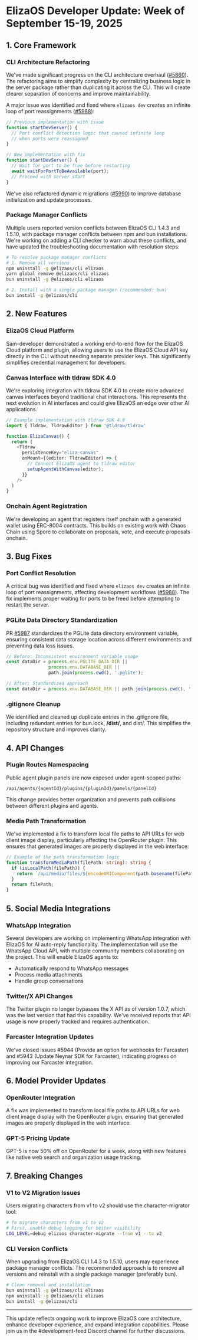 # ElizaOS Developer Update: Week of September 15-19, 2025

## 1. Core Framework

### CLI Architecture Refactoring
We've made significant progress on the CLI architecture overhaul ([#5860](https://github.com/elizaOS/eliza/issues/5860)). The refactoring aims to simplify complexity by centralizing business logic in the server package rather than duplicating it across the CLI. This will create clearer separation of concerns and improve maintainability.

A major issue was identified and fixed where `elizaos dev` creates an infinite loop of port reassignments ([#5988](https://github.com/elizaOS/eliza/pull/5988)):

```typescript
// Previous implementation with issue
function startDevServer() {
  // Port conflict detection logic that caused infinite loop
  // when ports were reassigned
}

// New implementation with fix
function startDevServer() {
  // Wait for port to be free before restarting
  await waitForPortToBeAvailable(port);
  // Proceed with server start
}
```

We've also refactored dynamic migrations ([#5990](https://github.com/elizaOS/eliza/pull/5990)) to improve database initialization and update processes.

### Package Manager Conflicts
Multiple users reported version conflicts between ElizaOS CLI 1.4.3 and 1.5.10, with package manager conflicts between npm and bun installations. We're working on adding a CLI checker to warn about these conflicts, and have updated the troubleshooting documentation with resolution steps:

```bash
# To resolve package manager conflicts
# 1. Remove all versions
npm uninstall -g @elizaos/cli elizaos
yarn global remove @elizaos/cli elizaos
bun uninstall -g @elizaos/cli elizaos

# 2. Install with a single package manager (recommended: bun)
bun install -g @elizaos/cli
```

## 2. New Features

### ElizaOS Cloud Platform
Sam-developer demonstrated a working end-to-end flow for the ElizaOS Cloud platform and plugin, allowing users to use the ElizaOS Cloud API key directly in the CLI without needing separate provider keys. This significantly simplifies credential management for developers.

### Canvas Interface with tldraw SDK 4.0
We're exploring integration with tldraw SDK 4.0 to create more advanced canvas interfaces beyond traditional chat interactions. This represents the next evolution in AI interfaces and could give ElizaOS an edge over other AI applications.

```typescript
// Example implementation with tldraw SDK 4.0
import { Tldraw, TldrawEditor } from '@tldraw/tldraw'

function ElizaCanvas() {
  return (
    <Tldraw
      persistenceKey="eliza-canvas"
      onMount={(editor: TldrawEditor) => {
        // Connect ElizaOS agent to tldraw editor
        setupAgentWithCanvas(editor);
      }}
    />
  )
}
```

### Onchain Agent Registration
We're developing an agent that registers itself onchain with a generated wallet using ERC-8004 contracts. This builds on existing work with Chaos Chain using Spore to collaborate on proposals, vote, and execute proposals onchain.

## 3. Bug Fixes

### Port Conflict Resolution
A critical bug was identified and fixed where `elizaos dev` creates an infinite loop of port reassignments, affecting development workflows ([#5988](https://github.com/elizaOS/eliza/pull/5988)). The fix implements proper waiting for ports to be freed before attempting to restart the server.

### PGLite Data Directory Standardization
PR [#5987](https://github.com/elizaOS/eliza/pull/5987) standardizes the PGLite data directory environment variable, ensuring consistent data storage location across different environments and preventing data loss issues.

```typescript
// Before: Inconsistent environment variable usage
const dataDir = process.env.PGLITE_DATA_DIR || 
                process.env.DATABASE_DIR || 
                path.join(process.cwd(), '.pglite');

// After: Standardized approach
const dataDir = process.env.DATABASE_DIR || path.join(process.cwd(), '.pglite');
```

### .gitignore Cleanup
We identified and cleaned up duplicate entries in the .gitignore file, including redundant entries for bun.lock, **/dist/**, and dist/. This simplifies the repository structure and improves clarity.

## 4. API Changes

### Plugin Routes Namespacing
Public agent plugin panels are now exposed under agent-scoped paths:
```
/api/agents/{agentId}/plugins/{pluginId}/panels/{panelId}
```

This change provides better organization and prevents path collisions between different plugins and agents.

### Media Path Transformation
We've implemented a fix to transform local file paths to API URLs for web client image display, particularly affecting the OpenRouter plugin. This ensures that generated images are properly displayed in the web interface:

```typescript
// Example of the path transformation logic
function transformMediaPath(filePath: string): string {
  if (isLocalPath(filePath)) {
    return `/api/media/files/${encodeURIComponent(path.basename(filePath))}`;
  }
  return filePath;
}
```

## 5. Social Media Integrations

### WhatsApp Integration
Several developers are working on implementing WhatsApp integration with ElizaOS for AI auto-reply functionality. The implementation will use the WhatsApp Cloud API, with multiple community members collaborating on the project. This will enable ElizaOS agents to:
- Automatically respond to WhatsApp messages
- Process media attachments 
- Handle group conversations

### Twitter/X API Changes
The Twitter plugin no longer bypasses the X API as of version 1.0.7, which was the last version that had this capability. We've received reports that API usage is now properly tracked and requires authentication.

### Farcaster Integration Updates
We've closed issues #5944 (Provide an option for webhooks for Farcaster) and #5943 (Update Neynar SDK for Farcaster), indicating progress on improving our Farcaster integration.

## 6. Model Provider Updates

### OpenRouter Integration
A fix was implemented to transform local file paths to API URLs for web client image display with the OpenRouter plugin, ensuring that generated images are properly displayed in the web interface.

### GPT-5 Pricing Update
GPT-5 is now 50% off on OpenRouter for a week, along with new features like native web search and organization usage tracking.

## 7. Breaking Changes

### V1 to V2 Migration Issues
Users migrating characters from v1 to v2 should use the character-migrator tool:

```bash
# To migrate characters from v1 to v2
# First, enable debug logging for better visibility
LOG_LEVEL=debug elizaos character-migrate --from v1 --to v2
```

### CLI Version Conflicts
When upgrading from ElizaOS CLI 1.4.3 to 1.5.10, users may experience package manager conflicts. The recommended approach is to remove all versions and reinstall with a single package manager (preferably bun).

```bash
# Clean removal and installation
bun uninstall -g @elizaos/cli elizaos
npm uninstall -g @elizaos/cli elizaos
bun install -g @elizaos/cli
```

---

This update reflects ongoing work to improve ElizaOS core architecture, enhance developer experience, and expand integration capabilities. Please join us in the #development-feed Discord channel for further discussions.